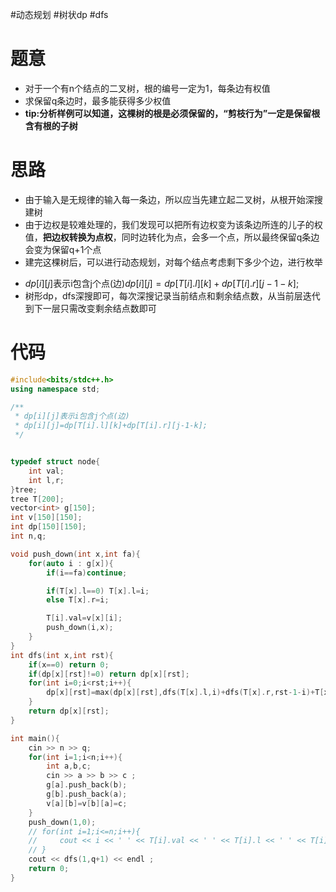 #动态规划 #树状dp #dfs 
# 题意
- 对于一个有n个结点的二叉树，根的编号一定为1，每条边有权值
- 求保留q条边时，最多能获得多少权值
- **tip:分析样例可以知道，这棵树的根是必须保留的，“剪枝行为”一定是保留根含有根的子树**
# 思路
- 由于输入是无规律的输入每一条边，所以应当先建立起二叉树，从根开始深搜建树
- 由于边权是较难处理的，我们发现可以把所有边权变为该条边所连的儿子的权值，**把边权转换为点权**，同时边转化为点，会多一个点，所以最终保留q条边会变为保留q+1个点
- 建完这棵树后，可以进行动态规划，对每个结点考虑剩下多少个边，进行枚举
* $dp[i][j]$表示i包含j个点(边)$dp[i][j]=dp[T[i].l][k]+dp[T[i].r][j-1-k];$
* 树形dp，dfs深搜即可，每次深搜记录当前结点和剩余结点数，从当前层迭代到下一层只需改变剩余结点数即可
# 代码
```cpp
#include<bits/stdc++.h>
using namespace std;

/**
 * dp[i][j]表示i包含j个点(边)
 * dp[i][j]=dp[T[i].l][k]+dp[T[i].r][j-1-k];
 */


typedef struct node{
    int val;
    int l,r;
}tree;
tree T[200];
vector<int> g[150];
int v[150][150];
int dp[150][150];
int n,q;

void push_down(int x,int fa){
    for(auto i : g[x]){
        if(i==fa)continue;

        if(T[x].l==0) T[x].l=i;
        else T[x].r=i;

        T[i].val=v[x][i];            
        push_down(i,x);
    }
}
int dfs(int x,int rst){
    if(x==0) return 0;
    if(dp[x][rst]!=0) return dp[x][rst];
    for(int i=0;i<rst;i++){
        dp[x][rst]=max(dp[x][rst],dfs(T[x].l,i)+dfs(T[x].r,rst-1-i)+T[x].val);
    }
    return dp[x][rst];
}

int main(){
    cin >> n >> q;
    for(int i=1;i<n;i++){
        int a,b,c;
        cin >> a >> b >> c ;
        g[a].push_back(b);
        g[b].push_back(a);
        v[a][b]=v[b][a]=c;
    }
    push_down(1,0);
    // for(int i=1;i<=n;i++){
    //     cout << i << ' ' << T[i].val << ' ' << T[i].l << ' ' << T[i].r << endl;
    // }
    cout << dfs(1,q+1) << endl ;
    return 0;
}
```